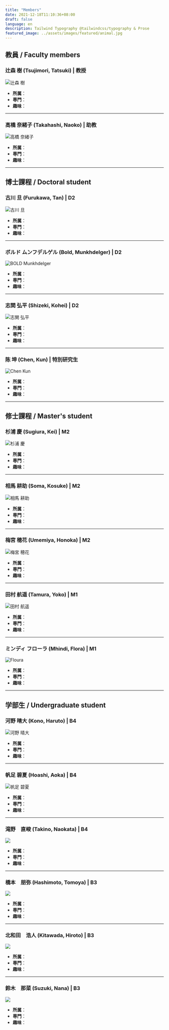 ```yaml
---
title: "Members"
date: 2021-12-18T11:10:36+08:00
draft: false
language: en
description: Tailwind Typography @tailwindcss/typography & Prose
featured_image: ../assets/images/featured/animal.jpg
---
```

## 教員 / Faculty members

### 辻森 樹 (Tsujimori, Tatsuki) | 教授  
![辻森 樹](../assets/images/members/tsujimori.jpg)  
- **所属**：  
- **専門**：  
- **趣味**：  

---

### 高橋 奈緒子 (Takahashi, Naoko) | 助教  
![高橋 奈緒子](../assets/images/members/takahashi.jpg)  
- **所属**：  
- **専門**：  
- **趣味**：  

---

## 博士課程 / Doctoral student 

### 古川 旦 (Furukawa, Tan) | D2  
![古川 旦](../assets/images/members/furukawa.jpg)  
- **所属**：  
- **専門**：  
- **趣味**：  

---

### ボルド ムンフデルゲル (Bold, Munkhdelger) | D2  
![BOLD Munkhdelger](../assets/images/members/bold.jpg)  
- **所属**：  
- **専門**：  
- **趣味**：  

---

### 志関 弘平 (Shizeki, Kohei) |  D2  
![志関 弘平](../assets/images/members/shizeki.jpg)  
- **所属**：  
- **専門**：  
- **趣味**：  

---

### 陈 坤 (Chen, Kun) | 特別研究生 
![Chen Kun](../assets/images/members/chen.jpg)  
- **所属**：  
- **専門**：  
- **趣味**：  

---

## 修士課程 / Master's student 

### 杉浦 慶 (Sugiura, Kei) | M2 
![杉浦 慶](../assets/images/members/sugiura.jpg)  
- **所属**：  
- **専門**：  
- **趣味**：  

---

### 相馬 耕助 (Soma, Kosuke) | M2  
![相馬 耕助](../assets/images/members/soma.jpg)  
- **所属**：  
- **専門**：  
- **趣味**：  

---

### 梅宮 穂花 (Umemiya, Honoka) | M2  
![梅宮 穂花](../assets/images/members/umemiya.jpg)  
- **所属**：  
- **専門**：  
- **趣味**：  

---

### 田村 航遥 (Tamura, Yoko) | M1  
![田村 航遥](../assets/images/members/tamura.jpg)  
- **所属**：  
- **専門**：  
- **趣味**：  

---

### ミンディ フローラ (Mhindi, Flora) | M1  
![Floura](../assets/images/members/floura.jpg)  
- **所属**：  
- **専門**：  
- **趣味**：  

---

## 学部生 / Undergraduate student

### 河野 晴大 (Kono, Haruto) | B4  
![河野 晴大](../assets/images/members/kono.jpg)  
- **所属**：  
- **専門**：  
- **趣味**：  

---

### 帆足 碧夏 (Hoashi, Aoka) | B4  
![帆足 碧夏](../assets/images/members/hoashi.jpg)  
- **所属**：  
- **専門**：  
- **趣味**：  

---

###  滝野　直峻 (Takino, Naokata) | B4  
![](../assets/images/members/takino.jpg)  
- **所属**：  
- **専門**：  
- **趣味**：  



---

### 橋本　朋弥 (Hashimoto, Tomoya) | B3             
![](../assets/images/members/takino.jpg)             
- **所属**：
- **専門**：
- **趣味**： 

---

###  北和田　浩人 (Kitawada, Hiroto) | B3             
![](../assets/images/members/takino.jpg)             
- **所属**：
- **専門**：
- **趣味**： 

---

### 鈴木　那菜 (Suzuki, Nana) | B3             
![](../assets/images/members/takino.jpg)             
- **所属**：
- **専門**：
- **趣味**： 

 





